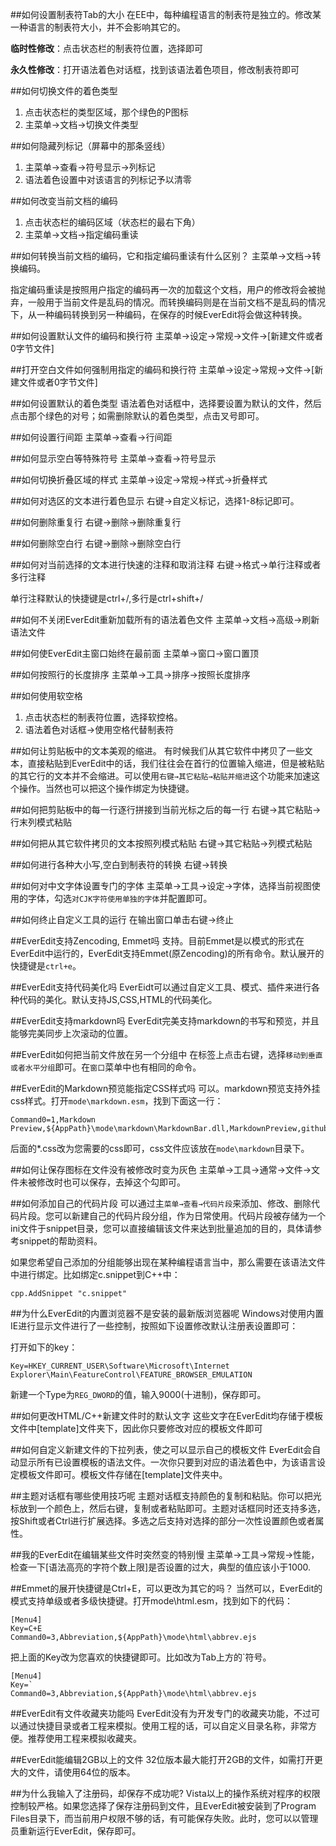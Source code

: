 ##如何设置制表符Tab的大小
在EE中，每种编程语言的制表符是独立的。修改某一种语言的制表符大小，并不会影响其它的。

**临时性修改**：点击状态栏的制表符位置，选择即可

**永久性修改**：打开语法着色对话框，找到该语法着色项目，修改制表符即可

##如何切换文件的着色类型
1. 点击状态栏的类型区域，那个绿色的P图标
2. 主菜单→文档→切换文件类型

##如何隐藏列标记（屏幕中的那条竖线）
1. 主菜单→查看→符号显示→列标记
2. 语法着色设置中对该语言的列标记予以清零

##如何改变当前文档的编码
1. 点击状态栏的编码区域（状态栏的最右下角）
2. 主菜单→文档→指定编码重读

##如何转换当前文档的编码，它和指定编码重读有什么区别？
主菜单→文档→转换编码。

指定编码重读是按照用户指定的编码再一次的加载这个文档，用户的修改将会被抛弃，一般用于当前文件是乱码的情况。而转换编码则是在当前文档不是乱码的情况下，从一种编码转换到另一种编码，在保存的时候EverEdit将会做这种转换。

##如何设置默认文件的编码和换行符
主菜单→设定→常规→文件→[新建文件或者0字节文件]

##打开空白文件如何强制用指定的编码和换行符
主菜单→设定→常规→文件→[新建文件或者0字节文件]

##如何设置默认的着色类型
语法着色对话框中，选择要设置为默认的文件，然后点击那个绿色的对号；如需删除默认的着色类型，点击叉号即可。

##如何设置行间距
主菜单→查看→行间距

##如何显示空白等特殊符号
主菜单→查看→符号显示

##如何切换折叠区域的样式
主菜单→设定→常规→样式→折叠样式

##如何对选区的文本进行着色显示
右键→自定义标记，选择1-8标记即可。

##如何删除重复行
右键→删除→删除重复行

##如何删除空白行
右键→删除→删除空白行

##如何对当前选择的文本进行快速的注释和取消注释
右键→格式→单行注释或者多行注释

单行注释默认的快捷键是ctrl+/,多行是ctrl+shift+/

##如何不关闭EverEdit重新加载所有的语法着色文件
主菜单→文档→高级→刷新语法文件

##如何使EverEdit主窗口始终在最前面
主菜单→窗口→窗口置顶

##如何按照行的长度排序
主菜单→工具→排序→按照长度排序

##如何使用软空格
1. 点击状态栏的制表符位置，选择软控格。
2. 语法着色对话框→使用空格代替制表符

##如何让剪贴板中的文本美观的缩进。
有时候我们从其它软件中拷贝了一些文本，直接粘贴到EverEdit中的话，我们往往会在首行的位置输入缩进，但是被粘贴的其它行的文本并不会缩进。可以使用`右键→其它粘贴→粘贴并缩进`这个功能来加速这个操作。当然也可以把这个操作绑定为快捷键。

##如何把剪贴板中的每一行逐行拼接到当前光标之后的每一行
右键→其它粘贴→行末列模式粘贴

##如何把从其它软件拷贝的文本按照列模式粘贴
右键→其它粘贴→列模式粘贴

##如何进行各种大小写,空白到制表符的转换
右键→转换

##如何对中文字体设置专门的字体
主菜单→工具→设定→字体，选择当前视图使用的字体，勾选`对CJK字符使用单独的字体`并配置即可。

##如何终止自定义工具的运行
在输出窗口单击右键→终止

##EverEdit支持Zencoding, Emmet吗
支持。目前Emmet是以模式的形式在EverEdit中运行的，EverEdit支持Emmet(原Zencoding)的所有命令。默认展开的快捷键是`ctrl+e`。

##EverEdit支持代码美化吗
EverEidt可以通过自定义工具、模式、插件来进行各种代码的美化。默认支持JS,CSS,HTML的代码美化。

##EverEdit支持markdown吗
EverEdit完美支持markdown的书写和预览，并且能够完美同步上次滚动的位置。

##EverEdit如何把当前文件放在另一个分组中
在标签上点击右键，选择`移动到垂直或者水平分组`即可。在`窗口`菜单中也有相同的命令。

##EverEdit的Markdown预览能指定CSS样式吗
可以。markdown预览支持外挂css样式。打开`mode\markdown.esm`，找到下面这一行：

```
Command0=1,Markdown Preview,${AppPath}\mode\markdown\MarkdownBar.dll,MarkdownPreview,github.css
```

后面的*.css改为您需要的css即可，css文件应该放在`mode\markdown`目录下。

##如何让保存图标在文件没有被修改时变为灰色
主菜单→工具→通常→文件→文件未被修改时也可以保存，去掉这个勾即可。

##如何添加自己的代码片段
可以通过主`菜单→查看→代码片段`来添加、修改、删除代码片段。您可以新建自己的代码片段分组，作为日常使用。代码片段被存储为一个ini文件于snippet目录，您可以直接编辑该文件来达到批量追加的目的，具体请参考snippet的帮助资料。

如果您希望自己添加的分组能够出现在某种编程语言当中，那么需要在该语法文件中进行绑定。比如绑定c.snippet到C++中：

```
cpp.AddSnippet "c.snippet"
```
##为什么EverEdit的内置浏览器不是安装的最新版浏览器呢
Windows对使用内置IE进行显示文件进行了一些控制，按照如下设置修改默认注册表设置即可：

打开如下的key：
```
Key=HKEY_CURRENT_USER\Software\Microsoft\Internet Explorer\Main\FeatureControl\FEATURE_BROWSER_EMULATION
```

新建一个Type为`REG_DWORD`的值，输入9000(十进制)，保存即可。

##如何更改HTML/C++新建文件时的默认文字
这些文字在EverEdit均存储于模板文件中[template]文件夹下，因此你只要修改对应的模板文件即可

##如何自定义新建文件的下拉列表，使之可以显示自己的模板文件
EverEdit会自动显示所有已设置模板的语法文件。一次你只要到对应的语法着色中，为该语言设定模板文件即可。模板文件存储在[template]文件夹中。

##主题对话框有哪些使用技巧呢
主题对话框支持颜色的复制和粘贴。你可以把光标放到一个颜色上，然后右键，复制或者粘贴即可。主题对话框同时还支持多选，按Shift或者Ctrl进行扩展选择。多选之后支持对选择的部分一次性设置颜色或者属性。

##我的EverEdit在编辑某些文件时突然变的特别慢
主菜单→工具→常规→性能，检查一下[语法高亮的字符个数上限]是否设置的过大，典型的值应该小于1000.

##Emmet的展开快捷键是Ctrl+E，可以更改为其它的吗？
当然可以，EverEdit的模式支持单级或者多级快捷键。打开mode\html.esm，找到如下的代码：

```
[Menu4]
Key=C+E
Command0=3,Abbreviation,${AppPath}\mode\html\abbrev.ejs
```

把上面的Key改为您喜欢的快捷键即可。比如改为Tab上方的`符号。

```
[Menu4]
Key=`
Command0=3,Abbreviation,${AppPath}\mode\html\abbrev.ejs
```

##EverEdit有文件收藏夹功能吗
EverEdit没有为开发专门的收藏夹功能，不过可以通过快捷目录或者工程来模拟。使用工程的话，可以自定义目录名称，非常方便。推荐使用工程来模拟收藏夹。

##EverEdit能编辑2GB以上的文件
32位版本最大能打开2GB的文件，如需打开更大的文件，请使用64位的版本。

##为什么我输入了注册码，却保存不成功呢?
Vista以上的操作系统对程序的权限控制较严格。如果您选择了保存注册码到文件，且EverEdit被安装到了Program Files目录下，而当前用户权限不够的话，有可能保存失败。此时，您可以以管理员重新运行EverEdit，保存即可。

